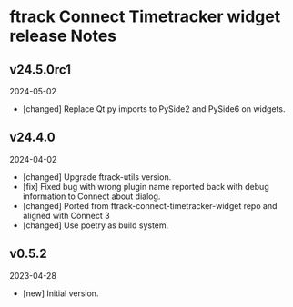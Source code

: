 # ftrack Connect Timetracker widget release Notes

## v24.5.0rc1
2024-05-02

* [changed] Replace Qt.py imports to PySide2 and PySide6 on widgets.

## v24.4.0
2024-04-02

* [changed] Upgrade ftrack-utils version.
* [fix] Fixed bug with wrong plugin name reported back with debug information to Connect about dialog.
* [changed] Ported from ftrack-connect-timetracker-widget repo and aligned with Connect 3
* [changed] Use poetry as build system.

## v0.5.2
2023-04-28

* [new] Initial version.
